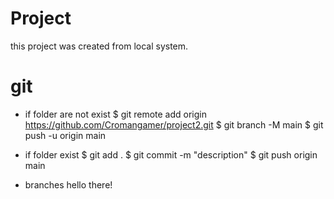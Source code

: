 # Project
this project was created from local system.


# git 
* if folder are not exist 
$ git remote add origin https://github.com/Cromangamer/project2.git
$ git branch -M main
$ git push -u origin main

* if folder exist 
$ git add .
$ git commit -m "description"
$ git push origin main

* branches
hello there!